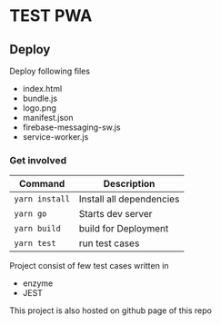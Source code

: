 # TEST PWA

## Deploy

Deploy following files
- index.html
- bundle.js
- logo.png
- manifest.json
- firebase-messaging-sw.js
- service-worker.js


### Get involved
| Command                     | Description              |
|-----------------------------|--------------------------|
| `yarn install`              | Install all dependencies |
| `yarn go`                   | Starts dev server 		 |
| `yarn build`                | build for Deployment 	 |
| `yarn test`                 | run test cases 			 |


Project consist of few test cases written in 
- enzyme
- JEST

This project is also hosted on github page of this repo

